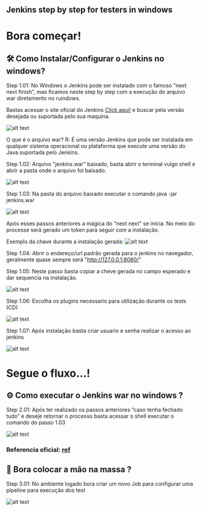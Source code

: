 ## Jenkins step by step for testers in windows

# Bora começar!

## 🛠️ Como Instalar/Configurar o Jenkins no windows?

Step 1.01: No Windows o Jenkins pode ser instalado com o famoso “next next finish”, mas ficamos neste step by step com a execução do arquivo war diretamento no ruindows.

Bastas acessar o site oficial do Jenkins [Click aqui!](https://www.jenkins.io/) e buscar pela versão desejada ou suportada pelo sua maquina.

![alt text](https://i.imgur.com/PaBXq3p.gif)

O que é o arquivo war? R: É uma versão Jenkins que pode ser instalada em qualquer sistema operacional ou plataforma que execute uma versão do Java suportada pelo Jenkins.

Step 1.02: Arquivo "jenkins.war" baixado, basta abrir o terminal vulgo shell e abrir a pasta onde o arquivo foi baixado.

![alt text](https://i.imgur.com/iHQfgTv.gif)

Step 1.03: Na pasta do arquivo baixado executar o comando java -jar jenkins.war

![alt text](https://i.imgur.com/EyYdPlq.gif)

Após esses passos anteriores a mágica do "next next" se inicia. No meio do processe será gerado um token para seguir com a instalação.

Exemplo da chave durante a instalação gerada: ![alt text](https://i.imgur.com/n9KS6It.png)

Step 1.04: Abrir o endereço/url padrão gerada para o jenkins no navegador, geralmente quase sempre será "http://127.0.0.1:8080/"

Step 1.05: Neste passo basta copiar a cheve gerada no campo esperado e dar sequencia na instalação.

![alt text](https://i.imgur.com/ilaqL2e.png)

Step 1.06: Escolha os plugins necessario para utilização durante os tests (CD)

![alt text](https://i.imgur.com/euW1BWw.png)

Step 1.07: Após instalação basta criar usuario e senha realizar o acesso ao jenkins

![alt text](https://i.imgur.com/fTcupC1.png)

# Segue o fluxo...!

## ⚙️ Como executar o Jenkins war no windows ?

Step 2.01: Após ter realizado os passos anteriores “caso tenha fechado tudo” e deseje retornar o processo basta acessar o shell executar o comando do passo 1.03

![alt text](https://i.imgur.com/8sOaTkC.gif)

### Referencia oficial: [ref](https://www.jenkins.io/doc/book/installing/war-file/)

## 🚀 Bora colocar a mão na massa ?

Step 3.01: No ambiente logado bora criar um novo Job para configurar uma pipeline para execução dos test

![alt text](https://i.imgur.com/uACCvc2.gif)